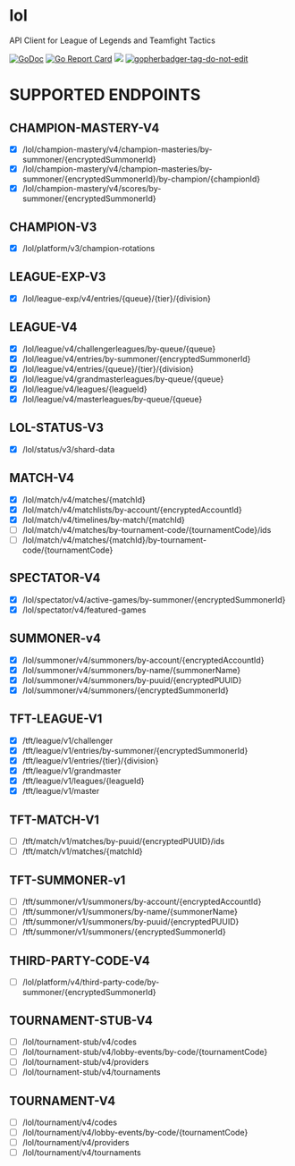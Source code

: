# lol
API Client for League of Legends and Teamfight Tactics

[![GoDoc](https://godoc.org/github.com/jonwho/lol?status.svg)](http://godoc.org/github.com/jonwho/lol)
[![Go Report Card](https://goreportcard.com/badge/github.com/jonwho/lol)](https://goreportcard.com/report/github.com/jonwho/lol)
![](https://github.com/jonwho/lol/workflows/tests/badge.svg)
<a href='https://github.com/jpoles1/gopherbadger' target='_blank'>![gopherbadger-tag-do-not-edit](https://img.shields.io/badge/Go%20Coverage-84%25-brightgreen.svg?longCache=true&style=flat)</a>

# SUPPORTED ENDPOINTS
## CHAMPION-MASTERY-V4
- [x] /lol/champion-mastery/v4/champion-masteries/by-summoner/{encryptedSummonerId}
- [x] /lol/champion-mastery/v4/champion-masteries/by-summoner/{encryptedSummonerId}/by-champion/{championId}
- [x] /lol/champion-mastery/v4/scores/by-summoner/{encryptedSummonerId}
## CHAMPION-V3
- [x] /lol/platform/v3/champion-rotations
## LEAGUE-EXP-V3
- [x] /lol/league-exp/v4/entries/{queue}/{tier}/{division}
## LEAGUE-V4
- [x] /lol/league/v4/challengerleagues/by-queue/{queue}
- [x] /lol/league/v4/entries/by-summoner/{encryptedSummonerId}
- [x] /lol/league/v4/entries/{queue}/{tier}/{division}
- [x] /lol/league/v4/grandmasterleagues/by-queue/{queue}
- [x] /lol/league/v4/leagues/{leagueId}
- [x] /lol/league/v4/masterleagues/by-queue/{queue}
## LOL-STATUS-V3
- [x] /lol/status/v3/shard-data
## MATCH-V4
- [x] /lol/match/v4/matches/{matchId}
- [x] /lol/match/v4/matchlists/by-account/{encryptedAccountId}
- [x] /lol/match/v4/timelines/by-match/{matchId}
- [ ] /lol/match/v4/matches/by-tournament-code/{tournamentCode}/ids
- [ ] /lol/match/v4/matches/{matchId}/by-tournament-code/{tournamentCode}
## SPECTATOR-V4
- [x] /lol/spectator/v4/active-games/by-summoner/{encryptedSummonerId}
- [x] /lol/spectator/v4/featured-games
## SUMMONER-v4
- [x] /lol/summoner/v4/summoners/by-account/{encryptedAccountId}
- [x] /lol/summoner/v4/summoners/by-name/{summonerName}
- [x] /lol/summoner/v4/summoners/by-puuid/{encryptedPUUID}
- [x] /lol/summoner/v4/summoners/{encryptedSummonerId}
## TFT-LEAGUE-V1
- [x] /tft/league/v1/challenger
- [x] /tft/league/v1/entries/by-summoner/{encryptedSummonerId}
- [x] /tft/league/v1/entries/{tier}/{division}
- [x] /tft/league/v1/grandmaster
- [x] /tft/league/v1/leagues/{leagueId}
- [x] /tft/league/v1/master
## TFT-MATCH-V1
- [ ] /tft/match/v1/matches/by-puuid/{encryptedPUUID}/ids
- [ ] /tft/match/v1/matches/{matchId}
## TFT-SUMMONER-v1
- [ ] /tft/summoner/v1/summoners/by-account/{encryptedAccountId}
- [ ] /tft/summoner/v1/summoners/by-name/{summonerName}
- [ ] /tft/summoner/v1/summoners/by-puuid/{encryptedPUUID}
- [ ] /tft/summoner/v1/summoners/{encryptedSummonerId}
## THIRD-PARTY-CODE-V4
- [ ] /lol/platform/v4/third-party-code/by-summoner/{encryptedSummonerId}
## TOURNAMENT-STUB-V4
- [ ] /lol/tournament-stub/v4/codes
- [ ] /lol/tournament-stub/v4/lobby-events/by-code/{tournamentCode}
- [ ] /lol/tournament-stub/v4/providers
- [ ] /lol/tournament-stub/v4/tournaments
## TOURNAMENT-V4
- [ ] /lol/tournament/v4/codes
- [ ] /lol/tournament/v4/lobby-events/by-code/{tournamentCode}
- [ ] /lol/tournament/v4/providers
- [ ] /lol/tournament/v4/tournaments
